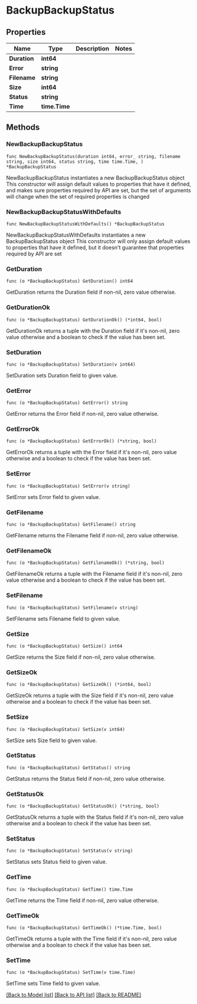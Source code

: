 # BackupBackupStatus

## Properties

Name | Type | Description | Notes
------------ | ------------- | ------------- | -------------
**Duration** | **int64** |  | 
**Error** | **string** |  | 
**Filename** | **string** |  | 
**Size** | **int64** |  | 
**Status** | **string** |  | 
**Time** | **time.Time** |  | 

## Methods

### NewBackupBackupStatus

`func NewBackupBackupStatus(duration int64, error_ string, filename string, size int64, status string, time time.Time, ) *BackupBackupStatus`

NewBackupBackupStatus instantiates a new BackupBackupStatus object
This constructor will assign default values to properties that have it defined,
and makes sure properties required by API are set, but the set of arguments
will change when the set of required properties is changed

### NewBackupBackupStatusWithDefaults

`func NewBackupBackupStatusWithDefaults() *BackupBackupStatus`

NewBackupBackupStatusWithDefaults instantiates a new BackupBackupStatus object
This constructor will only assign default values to properties that have it defined,
but it doesn't guarantee that properties required by API are set

### GetDuration

`func (o *BackupBackupStatus) GetDuration() int64`

GetDuration returns the Duration field if non-nil, zero value otherwise.

### GetDurationOk

`func (o *BackupBackupStatus) GetDurationOk() (*int64, bool)`

GetDurationOk returns a tuple with the Duration field if it's non-nil, zero value otherwise
and a boolean to check if the value has been set.

### SetDuration

`func (o *BackupBackupStatus) SetDuration(v int64)`

SetDuration sets Duration field to given value.


### GetError

`func (o *BackupBackupStatus) GetError() string`

GetError returns the Error field if non-nil, zero value otherwise.

### GetErrorOk

`func (o *BackupBackupStatus) GetErrorOk() (*string, bool)`

GetErrorOk returns a tuple with the Error field if it's non-nil, zero value otherwise
and a boolean to check if the value has been set.

### SetError

`func (o *BackupBackupStatus) SetError(v string)`

SetError sets Error field to given value.


### GetFilename

`func (o *BackupBackupStatus) GetFilename() string`

GetFilename returns the Filename field if non-nil, zero value otherwise.

### GetFilenameOk

`func (o *BackupBackupStatus) GetFilenameOk() (*string, bool)`

GetFilenameOk returns a tuple with the Filename field if it's non-nil, zero value otherwise
and a boolean to check if the value has been set.

### SetFilename

`func (o *BackupBackupStatus) SetFilename(v string)`

SetFilename sets Filename field to given value.


### GetSize

`func (o *BackupBackupStatus) GetSize() int64`

GetSize returns the Size field if non-nil, zero value otherwise.

### GetSizeOk

`func (o *BackupBackupStatus) GetSizeOk() (*int64, bool)`

GetSizeOk returns a tuple with the Size field if it's non-nil, zero value otherwise
and a boolean to check if the value has been set.

### SetSize

`func (o *BackupBackupStatus) SetSize(v int64)`

SetSize sets Size field to given value.


### GetStatus

`func (o *BackupBackupStatus) GetStatus() string`

GetStatus returns the Status field if non-nil, zero value otherwise.

### GetStatusOk

`func (o *BackupBackupStatus) GetStatusOk() (*string, bool)`

GetStatusOk returns a tuple with the Status field if it's non-nil, zero value otherwise
and a boolean to check if the value has been set.

### SetStatus

`func (o *BackupBackupStatus) SetStatus(v string)`

SetStatus sets Status field to given value.


### GetTime

`func (o *BackupBackupStatus) GetTime() time.Time`

GetTime returns the Time field if non-nil, zero value otherwise.

### GetTimeOk

`func (o *BackupBackupStatus) GetTimeOk() (*time.Time, bool)`

GetTimeOk returns a tuple with the Time field if it's non-nil, zero value otherwise
and a boolean to check if the value has been set.

### SetTime

`func (o *BackupBackupStatus) SetTime(v time.Time)`

SetTime sets Time field to given value.



[[Back to Model list]](../README.md#documentation-for-models) [[Back to API list]](../README.md#documentation-for-api-endpoints) [[Back to README]](../README.md)


